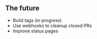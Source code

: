 ## The future

* Build tags (in progress)
* Use webhooks to cleanup closed PRs
* Improve status pages
